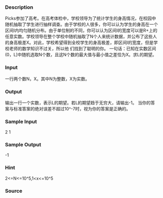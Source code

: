 
### Description
Picks参加了高考。在高考体检中，学校领导为了统计学生的身高情况，在校园中随机抽取了学生进行抽样调查。由于学校的人很多，你可以认为学生的身高在一个区间I内均匀随机分布。由于单位制的不同，你可以认为区间I的宽度可以是R+上的任意实数。学校领导在整个学校中随机抽取了N个人来统计数据，并公布了这些人的身高极差X。对此，学校希望得到全校学生的身高极差，即区间I的宽度，但是学校老师的数学知识不过关，所以他
们找到了聪明的你。
一句话：已知在实数区间(0，L]中随机选取N个数，且这N个数的最大值与最小值之差恰为X。求L的期望。
### Input
一行两个数N，X。其中N为整数，X为实数。
### Output
输出一行一个实数，表示L的期望。若L的期望趋于无穷大，请输出-1。
当你的答案与标准答案的绝对误差不超过10^-7时，视为你的答案是正确的。
### Sample Input
2 1
### Sample Output
-1
### Hint
2<=N<=10^5,1<x<=10^5
### Source
